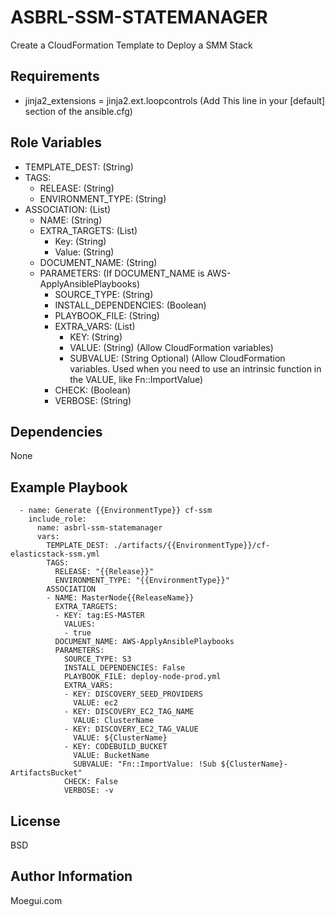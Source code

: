 ASBRL-SSM-STATEMANAGER
=========

Create a CloudFormation Template to Deploy a SMM Stack

Requirements
------------

- jinja2_extensions = jinja2.ext.loopcontrols (Add This line in your [default] section of the ansible.cfg)


Role Variables
--------------

- TEMPLATE_DEST: (String)
- TAGS:
    - RELEASE: (String)
    - ENVIRONMENT_TYPE: (String)
- ASSOCIATION: (List)
  - NAME: (String)
  - EXTRA_TARGETS: (List)
    - Key: (String)
    - Value: (String)
  - DOCUMENT_NAME: (String)
  - PARAMETERS: (If DOCUMENT_NAME is AWS-ApplyAnsiblePlaybooks)
    - SOURCE_TYPE: (String)
    - INSTALL_DEPENDENCIES: (Boolean)
    - PLAYBOOK_FILE: (String)
    - EXTRA_VARS: (List)
      - KEY: (String)
      - VALUE: (String) (Allow CloudFormation variables)
      - SUBVALUE: (String Optional) (Allow CloudFormation variables. Used when you need to use an intrinsic function in the VALUE, like Fn::ImportValue)
    - CHECK: (Boolean)
    - VERBOSE: (String)
            
Dependencies
------------

None

Example Playbook
----------------

          
      - name: Generate {{EnvironmentType}} cf-ssm
        include_role:
          name: asbrl-ssm-statemanager
          vars:
            TEMPLATE_DEST: ./artifacts/{{EnvironmentType}}/cf-elasticstack-ssm.yml
            TAGS:
              RELEASE: "{{Release}}"
              ENVIRONMENT_TYPE: "{{EnvironmentType}}"
            ASSOCIATION
            - NAME: MasterNode{{ReleaseName}}
              EXTRA_TARGETS:
              - KEY: tag:ES-MASTER
                VALUES:
                - true
              DOCUMENT_NAME: AWS-ApplyAnsiblePlaybooks
              PARAMETERS:
                SOURCE_TYPE: S3
                INSTALL_DEPENDENCIES: False
                PLAYBOOK_FILE: deploy-node-prod.yml
                EXTRA_VARS:
                - KEY: DISCOVERY_SEED_PROVIDERS
                  VALUE: ec2
                - KEY: DISCOVERY_EC2_TAG_NAME
                  VALUE: ClusterName
                - KEY: DISCOVERY_EC2_TAG_VALUE
                  VALUE: ${ClusterName}
                - KEY: CODEBUILD_BUCKET
                  VALUE: BucketName
                  SUBVALUE: "Fn::ImportValue: !Sub ${ClusterName}-ArtifactsBucket"
                CHECK: False
                VERBOSE: -v
          
License
-------

BSD

Author Information
------------------

Moegui.com
